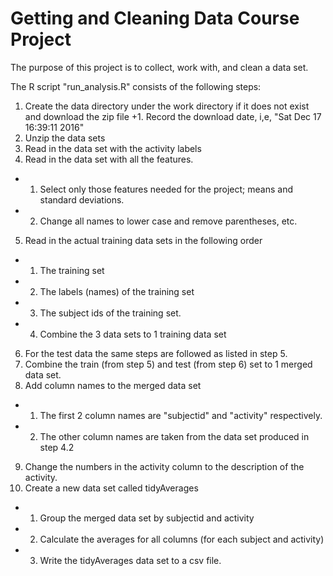 # Getting and Cleaning Data Course Project

The purpose of this project is to collect, work with, and clean a data set.

The R script "run_analysis.R" consists of the following steps:

1. Create the data directory under the work directory if it does not exist and download the zip file
+1. Record the download date, i,e, "Sat Dec 17 16:39:11 2016" 
2. Unzip the data sets
3. Read in the data set with the activity labels
4. Read in the data set with all the features.
+ 1. Select only those features needed for the project; means and standard deviations.
+ 2. Change all names to lower case and remove parentheses, etc.
5. Read in the actual training data sets in the following order
+ 1. The training set
+ 2. The labels (names) of the training set
+ 3. The subject ids of the training set.
+ 4. Combine the 3 data sets to 1 training data set
6. For the test data the same steps are followed as listed in step 5.
7. Combine the train (from step 5) and test (from step 6) set to 1 merged data set.
8. Add column names to the merged data set
+ 1. The first 2 column names are "subjectid" and "activity" respectively.
+ 2. The other column names are taken from the data set produced in step 4.2
9. Change the numbers in the activity column to the description of the activity.
10. Create a new data set called tidyAverages
+ 1. Group the merged data set by subjectid and activity
+ 2. Calculate the averages for all columns (for each subject and activity)
+ 3. Write the tidyAverages data set to a csv file.
